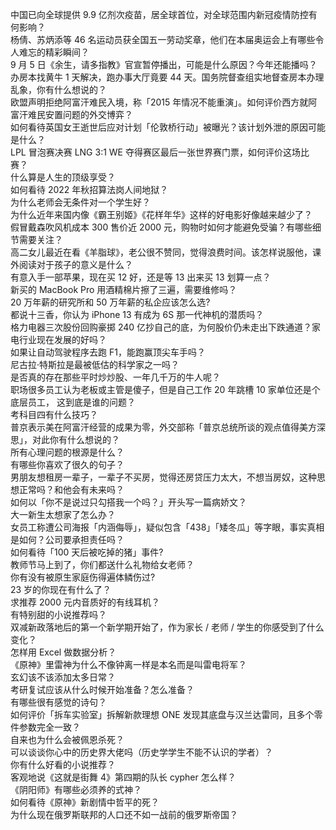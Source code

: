 中国已向全球提供 9.9 亿剂次疫苗，居全球首位，对全球范围内新冠疫情防控有何影响？  
杨倩、苏炳添等 46 名运动员获全国五一劳动奖章，他们在本届奥运会上有哪些令人难忘的精彩瞬间？  
9 月 5 日《余生，请多指教》官宣暂停播出，可能是什么原因？今年还能播吗？  
办房本找黄牛 1 天解决，跑办事大厅竟要 44 天。国务院督查组实地督查房本办理乱象，你有什么想说的？  
欧盟声明拒绝阿富汗难民入境，称「2015 年情况不能重演」。如何评价西方就阿富汗难民安置问题的外交博弈？  
如何看待英国女王逝世后应对计划「伦敦桥行动」被曝光？该计划外泄的原因可能是什么？  
LPL 冒泡赛决赛 LNG 3:1 WE 夺得赛区最后一张世界赛门票，如何评价这场比赛？  
什么算是人生的顶级享受？  
如何看待 2022 年秋招算法岗人间地狱？  
为什么老师会无条件对一个学生好？  
为什么近年来国内像《霸王别姬》《花样年华》这样的好电影好像越来越少了？  
假冒戴森吹风机成本 300 售价近 2000 元，购物时如何才能避免受骗？有哪些细节需要关注？  
高二女儿最近在看《羊脂球》，老公很不赞同，觉得浪费时间。该怎样说服他，课外阅读对于孩子的意义是什么？  
有意入手一部苹果，现在买 12 好，还是等 13 出来买 13 划算一点？  
新买的 MacBook Pro 用酒精棉片擦了三遍，需要维修吗？  
20 万年薪的研究所和 50 万年薪的私企应该怎么选?  
都说十三香，你认为 iPhone 13 有成为 6S 那一代神机的潜质吗？  
格力电器三次股份回购豪掷 240 亿抄自己的底，为何股价仍未走出下跌通道？家电行业现在发展的好吗？  
如果让自动驾驶程序去跑 F1，能跑赢顶尖车手吗？  
尼古拉·特斯拉是最被低估的科学家之一吗？  
是否真的存在那些平时炒炒股、一年几千万的牛人呢？  
职场很多员工认为老板或主管是傻子，但是自己工作 20 年跳槽 10 家单位还是个底层员工， 这到底是谁的问题？  
考科目四有什么技巧？  
普京表示美在阿富汗经营的成果为零，外交部称「普京总统所谈的观点值得美方深思」，对此你有什么想说的？  
所有心理问题的根源是什么？  
有哪些你喜欢了很久的句子？  
男朋友想租房一辈子，一辈子不买房，觉得还房贷压力太大，不想当房奴，这种思想正常吗？和他会有未来吗？  
如何以「你不是说过只勾搭我一个吗？」开头写一篇病娇文？  
大一新生太想家了怎么办？  
女员工称遭公司海报「内涵侮辱」，疑似包含「438」「矮冬瓜」等字眼，事实真相是如何？公司要承担责任吗？  
如何看待「100 天后被吃掉的猪」事件?  
教师节马上到了，你们都送什么礼物给女老师？  
你有没有被原生家庭伤得遍体鳞伤过?  
23 岁的你现在有什么了？  
求推荐 2000 元内音质好的有线耳机？  
有特别甜的小说推荐吗？  
双减新政落地后的第一个新学期开始了，作为家长 / 老师 / 学生的你感受到了什么变化？  
怎样用 Excel 做数据分析？  
《原神》里雷神为什么不像钟离一样是本名而是叫雷电将军？  
玄幻该不该添加太多日常？  
考研复试应该从什么时候开始准备？怎么准备？  
有哪些很有感觉的诗句？  
如何评价「拆车实验室」拆解新款理想 ONE 发现其底盘与汉兰达雷同，且多个零件参数完全一致？  
自来也为什么会被佩恩杀死？  
可以谈谈你心中的历史界大佬吗（历史学学生不能不认识的学者）？  
你有什么好看的小说推荐？  
客观地说《这就是街舞 4》第四期的队长 cypher 怎么样？  
《阴阳师》有哪些必须养的式神？  
如何看待《原神》新剧情中哲平的死？  
为什么现在俄罗斯联邦的人口还不如一战前的俄罗斯帝国？  
